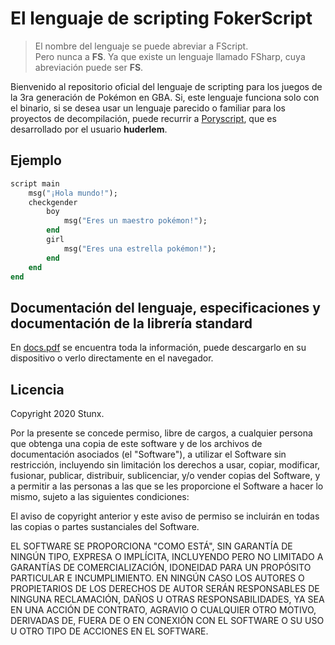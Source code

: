 # El lenguaje de scripting FokerScript
> El nombre del lenguaje se puede abreviar a FScript. \
> Pero nunca a **FS**. Ya que existe un lenguaje llamado FSharp, cuya abreviación puede ser **FS**.

Bienvenido al repositorio oficial del lenguaje de scripting para los juegos de la 3ra generación de Pokémon en GBA. Si, este lenguaje funciona solo con el binario, si se desea usar un lenguaje parecido o familiar para los proyectos de decompilación, puede recurrir a [Poryscript](https://github.com/huderlem/poryscript), que es desarrollado por el usuario **huderlem**.

## Ejemplo
```ruby
script main
    msg("¡Hola mundo!");
    checkgender
	    boy
            msg("Eres un maestro pokémon!");
        end
        girl
            msg("Eres una estrella pokémon!");
        end
    end
end
```

## Documentación del lenguaje, especificaciones y documentación de la librería standard
En [docs.pdf](docs.pdf) se encuentra toda la información, puede descargarlo en su dispositivo o verlo directamente en el navegador.

## Licencia
Copyright 2020 Stunx.

Por la presente se concede permiso, libre de cargos, a cualquier persona que obtenga una copia de este software y de los archivos de documentación asociados (el "Software"), a utilizar el Software sin restricción, incluyendo sin limitación los derechos a usar, copiar, modificar, fusionar, publicar, distribuir, sublicenciar, y/o vender copias del Software, y a permitir a las personas a las que se les proporcione el Software a hacer lo mismo, sujeto a las siguientes condiciones:

El aviso de copyright anterior y este aviso de permiso se incluirán en todas las copias o partes sustanciales del Software.

EL SOFTWARE SE PROPORCIONA "COMO ESTÁ", SIN GARANTÍA DE NINGÚN TIPO, EXPRESA O IMPLÍCITA, INCLUYENDO PERO NO LIMITADO A GARANTÍAS DE COMERCIALIZACIÓN, IDONEIDAD PARA UN PROPÓSITO PARTICULAR E INCUMPLIMIENTO. EN NINGÚN CASO LOS AUTORES O PROPIETARIOS DE LOS DERECHOS DE AUTOR SERÁN RESPONSABLES DE NINGUNA RECLAMACIÓN, DAÑOS U OTRAS RESPONSABILIDADES, YA SEA EN UNA ACCIÓN DE CONTRATO, AGRAVIO O CUALQUIER OTRO MOTIVO, DERIVADAS DE, FUERA DE O EN CONEXIÓN CON EL SOFTWARE O SU USO U OTRO TIPO DE ACCIONES EN EL SOFTWARE.
